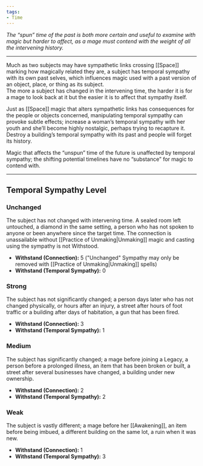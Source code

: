 ```yaml
---
tags:
- Time
---
```


_The “spun” time of the past is both more certain and useful to examine with magic but harder to affect, as a mage must contend with the weight of all the intervening history._

---

Much as two subjects may have sympathetic links crossing [[Space]] marking how magically related they are, a subject has temporal sympathy with its own past selves, which influences magic used with a past version of an object, place, or thing as its subject.\
The more a subject has changed in the intervening time, the harder it is for a mage to look back at it but the easier it is to affect that sympathy itself.

Just as [[Space]] magic that alters sympathetic links has consequences for the people or objects concerned, manipulating temporal sympathy can provoke subtle effects; increase a woman’s temporal sympathy with her youth and she’ll become highly nostalgic, perhaps trying to recapture it.\
Destroy a building’s temporal sympathy with its past and people will forget its history.

Magic that affects the “unspun” time of the future is unaffected by temporal sympathy; the shifting potential timelines have no “substance” for magic to contend with.

---

## Temporal Sympathy Level

### Unchanged

The subject has not changed with intervening time. A sealed room left untouched, a diamond in the same setting, a person who has not spoken to anyone or been anywhere since the target time. The connection is unassailable without [[Practice of Unmaking|Unmaking]] magic and casting using the sympathy is not Withstood.

- **Withstand (Connection):** 5 ("Unchanged" Sympathy may only be removed with [[Practice of Unmaking|Unmaking]] spells)
- **Withstand (Temporal Sympathy):** 0

### Strong

The subject has not significantly changed; a person days later who has not changed physically, or hours after an injury, a street after hours of foot traffic or a building after days of habitation, a gun that has been fired.

- **Withstand (Connection):** 3
- **Withstand (Temporal Sympathy):** 1

### Medium

The subject has significantly changed; a mage before joining a Legacy, a person before a prolonged illness, an item that has been broken or built, a street after several businesses have changed, a building under new ownership.

- **Withstand (Connection):** 2
- **Withstand (Temporal Sympathy):** 2

### Weak

The subject is vastly different; a mage before her [[Awakening]], an item before being imbued, a different building on the same lot, a ruin when it was new.

- **Withstand (Connection):** 1
- **Withstand (Temporal Sympathy):** 3